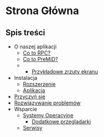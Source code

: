 # Strona Główna

## Spis treści

* O naszej aplikacji
  * [Co to RPC?](about/whats-rpc.md)
  * [Co to PreMiD?](about/whats-premid/)
  * * [Przykładowe zrzuty ekranu](about/whats-premid/example-pictures.md)
* Instalacja
  * [Rozszerzenie](installation/extension.md)
  * [Aplikacja](installation/application.md)
* [Przyczyń się](contributing/contributing/)
* [Rozwiązywanie problemów](troubleshooting/troubleshooting.md)
* Wsparcie
  * [Systemy Operacyjne](support/operating-systems/)
    * [Dodatkowe przeglądarki](support/operating-systems/additional-browsers.md)
  * [Serwisy](support/services.md)

